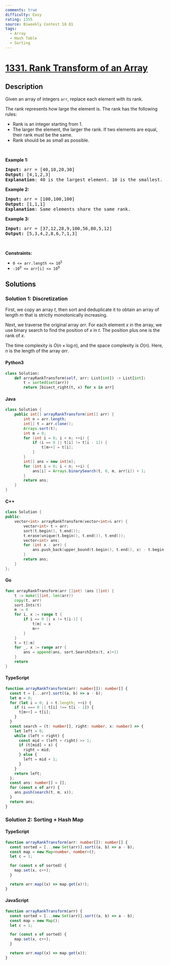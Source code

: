 ```yaml
---
comments: true
difficulty: Easy
rating: 1355
source: Biweekly Contest 18 Q1
tags:
  - Array
  - Hash Table
  - Sorting
---
```


<!-- problem:start -->

# [1331. Rank Transform of an Array](https://leetcode.com/problems/rank-transform-of-an-array)

## Description

<!-- description:start -->

<p>Given an array of integers&nbsp;<code>arr</code>, replace each element with its rank.</p>

<p>The rank represents how large the element is. The rank has the following rules:</p>

<ul>
	<li>Rank is an integer starting from 1.</li>
	<li>The larger the element, the larger the rank. If two elements are equal, their rank must be the same.</li>
	<li>Rank should be as small as possible.</li>
</ul>

<p>&nbsp;</p>
<p><strong class="example">Example 1:</strong></p>

<pre>
<strong>Input:</strong> arr = [40,10,20,30]
<strong>Output:</strong> [4,1,2,3]
<strong>Explanation</strong>: 40 is the largest element. 10 is the smallest. 20 is the second smallest. 30 is the third smallest.</pre>

<p><strong class="example">Example 2:</strong></p>

<pre>
<strong>Input:</strong> arr = [100,100,100]
<strong>Output:</strong> [1,1,1]
<strong>Explanation</strong>: Same elements share the same rank.
</pre>

<p><strong class="example">Example 3:</strong></p>

<pre>
<strong>Input:</strong> arr = [37,12,28,9,100,56,80,5,12]
<strong>Output:</strong> [5,3,4,2,8,6,7,1,3]
</pre>

<p>&nbsp;</p>
<p><strong>Constraints:</strong></p>

<ul>
	<li><code>0 &lt;= arr.length &lt;= 10<sup>5</sup></code></li>
	<li><code>-10<sup>9</sup>&nbsp;&lt;= arr[i] &lt;= 10<sup>9</sup></code></li>
</ul>

<!-- description:end -->

## Solutions

<!-- solution:start -->

### Solution 1: Discretization

First, we copy an array $t$, then sort and deduplicate it to obtain an array of length $m$ that is strictly monotonically increasing.

Next, we traverse the original array $arr$. For each element $x$ in the array, we use binary search to find the position of $x$ in $t$. The position plus one is the rank of $x$.

The time complexity is $O(n \times \log n)$, and the space complexity is $O(n)$. Here, $n$ is the length of the array $arr$.

<!-- tabs:start -->

#### Python3

```python
class Solution:
    def arrayRankTransform(self, arr: List[int]) -> List[int]:
        t = sorted(set(arr))
        return [bisect_right(t, x) for x in arr]
```

#### Java

```java
class Solution {
    public int[] arrayRankTransform(int[] arr) {
        int n = arr.length;
        int[] t = arr.clone();
        Arrays.sort(t);
        int m = 0;
        for (int i = 0; i < n; ++i) {
            if (i == 0 || t[i] != t[i - 1]) {
                t[m++] = t[i];
            }
        }
        int[] ans = new int[n];
        for (int i = 0; i < n; ++i) {
            ans[i] = Arrays.binarySearch(t, 0, m, arr[i]) + 1;
        }
        return ans;
    }
}
```

#### C++

```cpp
class Solution {
public:
    vector<int> arrayRankTransform(vector<int>& arr) {
        vector<int> t = arr;
        sort(t.begin(), t.end());
        t.erase(unique(t.begin(), t.end()), t.end());
        vector<int> ans;
        for (int x : arr) {
            ans.push_back(upper_bound(t.begin(), t.end(), x) - t.begin());
        }
        return ans;
    }
};
```

#### Go

```go
func arrayRankTransform(arr []int) (ans []int) {
	t := make([]int, len(arr))
	copy(t, arr)
	sort.Ints(t)
	m := 0
	for i, x := range t {
		if i == 0 || x != t[i-1] {
			t[m] = x
			m++
		}
	}
	t = t[:m]
	for _, x := range arr {
		ans = append(ans, sort.SearchInts(t, x)+1)
	}
	return
}
```

#### TypeScript

```ts
function arrayRankTransform(arr: number[]): number[] {
  const t = [...arr].sort((a, b) => a - b);
  let m = 0;
  for (let i = 0; i < t.length; ++i) {
    if (i === 0 || t[i] !== t[i - 1]) {
      t[m++] = t[i];
    }
  }
  const search = (t: number[], right: number, x: number) => {
    let left = 0;
    while (left < right) {
      const mid = (left + right) >> 1;
      if (t[mid] > x) {
        right = mid;
      } else {
        left = mid + 1;
      }
    }
    return left;
  };
  const ans: number[] = [];
  for (const x of arr) {
    ans.push(search(t, m, x));
  }
  return ans;
}
```

<!-- tabs:end -->

<!-- solution:end -->

<!-- solution:start -->

### Solution 2: Sorting + Hash Map

<!-- tabs:start -->

#### TypeScript

```ts
function arrayRankTransform(arr: number[]): number[] {
  const sorted = [...new Set(arr)].sort((a, b) => a - b);
  const map = new Map<number, number>();
  let c = 1;

  for (const x of sorted) {
    map.set(x, c++);
  }

  return arr.map((x) => map.get(x)!);
}
```

#### JavaScript

```js
function arrayRankTransform(arr) {
  const sorted = [...new Set(arr)].sort((a, b) => a - b);
  const map = new Map();
  let c = 1;

  for (const x of sorted) {
    map.set(x, c++);
  }

  return arr.map((x) => map.get(x));
}
```

<!-- tabs:end -->

<!-- solution:end -->

<!-- problem:end -->
